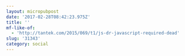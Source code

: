 ```yaml
---
layout: micropubpost
date: '2017-02-28T08:42:23.975Z'
title: ''
mf-like-of:
  - 'http://tantek.com/2015/069/t1/js-dr-javascript-required-dead'
slug: '31343'
category: social
---
```

